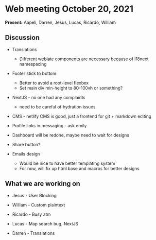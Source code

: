 # Web meeting October 20, 2021

**Present:** Aapeli, Darren, Jesus, Lucas, Ricardo, William

## Discussion

- Translations
  - Different weblate components are necessary because of i18next namespacing

- Footer stick to bottom
  - Better to avoid a root-level flexbox
  - Set main div min-height to 80-100vh or something?

- NextJS - no one had any complaints
  - need to be careful of hydration issues

- CMS - netlify CMS is good, just a frontend for git + markdown editing

- Profile links in messaging - ask emily

- Dashboard will be redone, maybe need to wait for designs

- Share button?

- Emails design
  - Would be nice to have better templating system
  - For now, will fix up html base and macros for better designs

## What we are working on

- Jesus - User Blocking

- William - Custom plaintext

- Ricardo - Busy atm

- Lucas - Map search bug, NextJS

- Darren - Translations

